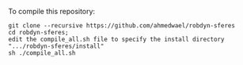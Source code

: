 To compile this repository:

    git clone --recursive https://github.com/ahmedwael/robdyn-sferes
    cd robdyn-sferes;
    edit the compile_all.sh file to specify the install directory ".../robdyn-sferes/install"
    sh ./compile_all.sh
